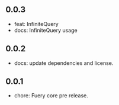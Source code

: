 ## 0.0.3
- feat: InfiniteQuery
- docs: InfiniteQuery usage

## 0.0.2
- docs: update dependencies and license.

## 0.0.1
- chore: Fuery core pre release.

